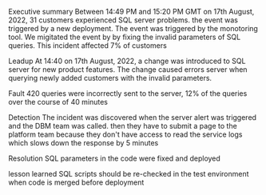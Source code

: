Executive summary
Between 14:49 PM and 15:20 PM GMT on 17th August, 2022, 31 customers experienced SQL server problems. the event was triggered by a new deployment.
The event was triggered by the monotoring tool. We migitated the event by by fixing the invalid parameters of SQL queries.
This incident affected 7% of customers

Leadup
At 14:40 on 17th August, 2022, a change was introduced to SQL server for new product features. The change caused errors server when querying newly
added customers with the invalid parameters.

Fault
420 queries were incorrectly sent to the server, 12% of the queries over the course of 40 minutes

Detection
The incident was discovered when the server alert was triggered and the DBM team was called. then they have to submit a page to the
platform team because they don't have access to read the service logs which slows down the response by 5 minutes

Resolution
SQL parameters in the code were fixed and deployed

lesson learned
SQL scripts should be re-checked in the test environment when code is merged before deployment
